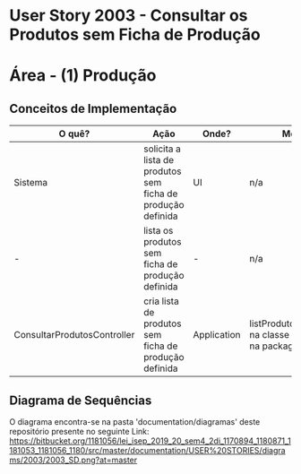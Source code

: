 # User Story 2003 - Consultar os Produtos sem Ficha de Produção 



# Área - (1) Produção



## Conceitos de Implementação

| O quê?					  | Ação														| Onde? 		| Método															 |
|-----------------------------|-------------------------------------------------------------|---------------|--------------------------------------------------------------------|
| Sistema					  | solicita a lista de produtos sem ficha de produção definida | UI			| n/a																 |
| -							  | lista os produtos sem ficha de produção definida			| -				| n/a																 |
| ConsultarProdutosController | cria lista de produtos sem ficha de produção definida		| Application 	| listProdutosSemFicha() na classe ProdutoRepo na package Repository |



## Diagrama de Sequências

O diagrama encontra-se na pasta 'documentation/diagramas' deste repositório presente no seguinte Link: https://bitbucket.org/1181056/lei_isep_2019_20_sem4_2di_1170894_1180871_1181053_1181056_1180/src/master/documentation/USER%20STORIES/diagrams/2003/2003_SD.png?at=master
